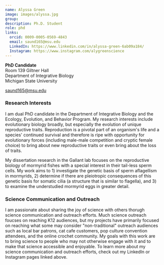 ```yaml
---
name: Alyssa Green
image: images/alyssa.jpg
group:
description: Ph.D. Student
role: phd
links:
  orcid: 0009-0005-0569-4843
  email: saund165@msu.edu
  LinkedIn: https://www.linkedin.com/in/alyssa-green-6ab09a184/
  Instagram: https://www.instagram.com/alygreenscience
---
```


**PhD Candidate**  
Room 139 Giltner Hall  
Department of Integrative Biology  
Michigan State University

[saund165@msu.edu](mailto:saund165@msu.edu)

### Research Interests

I am dual PhD candidate in the Department of Integrative Biology and the Ecology, Evolution, and Behavior Program. My research interests include evolutionary biology broadly, but especially the evolution of unique reproductive traits. Reproduction is a pivotal part of an organism's life and a species' continued survival and therefore is ripe with opportunity for evolutionary forces (including male-male competition and cryptic female choice) to bring about new reproductive traits or even bring about the loss of traits.

My dissertation research in the Gallant lab focuses on the reproductive biology of mormyrid fishes with a special interest in their tail-less sperm cells. My work aims to 1) investigate the genetic basis of sperm aflagellism in mormyrids, 2) determine if there are pleiotropic consequences of this genetic basis for somatic cilia (a structure that is similar to flagella), and 3) to examine the understudied mormyrid eggs in greater detail.

### Science Communication and Outreach

I am passionate about sharing the joy of science with others thorugh science communication and outreach efforts. Much science outreach foucses on reaching K12 audiences, but my projects have primarily focused on reaching what some may consider "non-traditional" outreach audiences such as local bar patrons, cat cafe customers, pop culture convention attendees, and the online crochet community. My goals with this work are to bring science to people who may not otherwise engage with it and to make that science accessible and enjoyable. To learn more about my science communication and outreach efforts, check out my LinkedIn or Instagram pages linked above.
